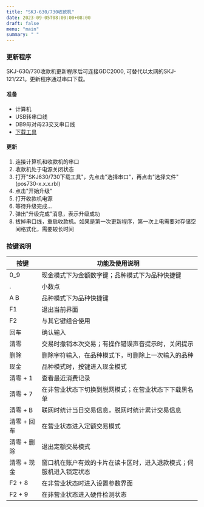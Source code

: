 ```yaml
---
title: "SKJ-630/730收款机"
date: 2023-09-05T08:00:00+08:00
draft: false 
menu: "main"
summary: " "
---
```


### 更新程序

SKJ-630/730收款机更新程序后可连接GDC2000, 可替代以太网的SKJ-121/221。更新程序通过串口下载。

#### 准备
 * 计算机
 * USB转串口线
 * DB9母对母23交叉串口线
 * [下载工具](https://pan.baidu.com/s/1izMseBd9ghDfWgFuN_4tGg?pwd=8jb1)

#### 更新
 1. 连接计算机和收款机的串口
 2. 收款机处于电源关闭状态
 3. 打开"SKJ630/730下载工具"，先点击"选择串口"，再点击"选择文件"(pos730-x.x.x.rbl)
 4. 点击"开始升级"
 5. 打开收款机电源
 6. 等待升级完成...
 7. 弹出"升级完成"消息，表示升级成功
 8. 拔掉串口线，重启收款机。如果是第一次更新程序，第一次上电需要对存储空间格式化，需要较长时间


### 按键说明

| 按键        | 功能及使用说明                                                   |
|-------------|---------------------------------------------------------------|
| 0_9         | 现金模式下为金额数字键；品种模式下为品种快捷键                    |
| .           | 小数点                                                           |
| A B         | 品种模式下为品种快捷键                                           |
| F1          | 退出当前界面                                                     |
| F2          | 与其它键组合使用                                                 |
| 回车        | 确认输入                                                         |
| 清零        | 交易时撤销本次交易；有操作错误声音提示时，关闭提示                 |
| 删除        | 删除字符输入，在品种模式下，可删除上一次输入的品种                 |
| 现金        | 品种模式时，按键进入现金模式                                      |
| 清零 + 1    | 查看最近消费记录                                                 |
| 清零 + 7    | 在非营业状态下切换到脱网模式；在营业状态下下载黑名单              |
| 清零 + B    | 联网时统计当日交易信息，脱网时统计累计交易信息                    |
| 清零 + 回车 | 在营业状态进入定额交易模式                                       |
| 清零 + 删除 | 退出定额交易模式                                                 |
| 清零 + 现金 | 窗口机在账户有效的卡片在读卡区时，进入退款模式；伺服机进入锁定状态 |
| F2 + 8      | 在非营业状态时进入设置参数界面                                   |
| F2 + 9      | 在非营业状态进入硬件检测状态                                     |
